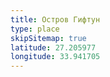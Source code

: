 ```yaml
---
title: Остров Гифтун
type: place
skipSitemap: true
latitude: 27.205977
longitude: 33.941705
---
```

